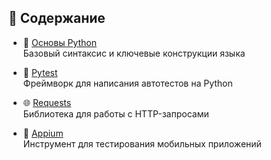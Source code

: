 ## 🐍 Содержание  

- 🧠 [Основы Python](Python.md)  
  Базовый синтаксис и ключевые конструкции языка

- 🧪 [Pytest](Pytest.md)  
  Фреймворк для написания автотестов на Python

- 🌐 [Requests](Requests.md)  
  Библиотека для работы с HTTP-запросами

- 📱 [Appium](Appium.md)  
  Инструмент для тестирования мобильных приложений
